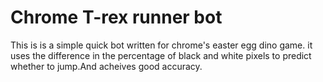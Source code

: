 # Chrome T-rex runner bot
This is is a simple quick bot written for chrome's easter egg dino game. it uses the difference in the percentage of black and white pixels to predict whether to jump.And acheives good accuracy.  

[](https://raw.githubusercontent.com/Dharisd/dino-bot/master/dino.gif)
